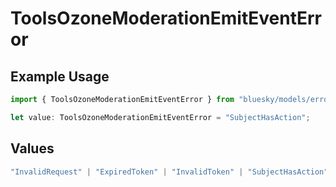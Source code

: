 # ToolsOzoneModerationEmitEventError

## Example Usage

```typescript
import { ToolsOzoneModerationEmitEventError } from "bluesky/models/errors";

let value: ToolsOzoneModerationEmitEventError = "SubjectHasAction";
```

## Values

```typescript
"InvalidRequest" | "ExpiredToken" | "InvalidToken" | "SubjectHasAction"
```